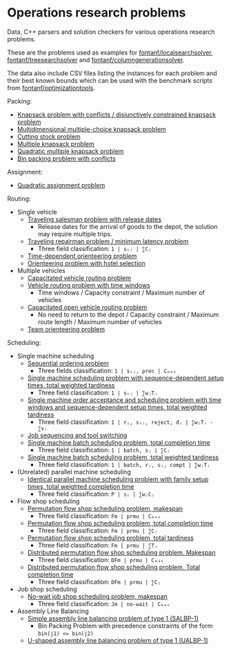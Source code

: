 # Operations research problems

Data, C++ parsers and solution checkers for various operations research problems.

These are the problems used as examples for [fontanf/localsearchsolver](https://github.com/fontanf/localsearchsolver), [fontanf/treesearchsolver](https://github.com/fontanf/treesearchsolver) and [fontanf/columngenerationsolver](https://github.com/fontanf/columngenerationsolver).

The data also include CSV files listing the instances for each problem and their best known bounds which can be used with the benchmark scripts from [fontanf/optimizationtools](https://github.com/fontanf/optimizationtools).

Packing:

* [Knapsack problem with conflicts / disjunctively constrained knapsack problem](include/orproblems/packing/knapsack_with_conflicts.hpp)
* [Multidimensional multiple-choice knapsack problem](include/orproblems/packing/multidimensional_multiple_choice_knapsack.hpp)
* [Cutting stock problem](include/orproblems/packing/cutting_stock.hpp)
* [Multiple knapsack problem](include/orproblems/packing/multiple_knapsack.hpp)
* [Quadratic multiple knapsack problem](include/orproblems/packing/quadratic_multiple_knapsack.hpp)
* [Bin packing problem with conflicts](include/orproblems/packing/bin_packing_with_conflicts.hpp)

Assignment:

* [Quadratic assignment problem](include/orproblems/assignment/quadratic_assignment.hpp)

Routing:

* Single vehicle
  * [Traveling salesman problem with release dates](include/orproblems/routing/traveling_salesman_with_release_dates.hpp)
    * Release dates for the arrival of goods to the depot, the solution may require multiple trips.
  * [Traveling repairman problem / minimum latency problem](include/orproblems/routing/traveling_repairman.hpp)
    * Three field classification: `1 | sᵢⱼ | ∑Cⱼ`
  * [Time-dependent orienteering problem](include/orproblems/routing/time_dependent_orienteering.hpp)
  * [Orienteering problem with hotel selection](include/orproblems/routing/orienteering_with_hotel_selection.hpp)
* Multiple vehicles
  * [Capacitated vehicle routing problem](include/orproblems/routing/capacitated_vehicle_routing.hpp)
  * [Vehicle routing problem with time windows](include/orproblems/routing/vehicle_routing_with_time_windows.hpp)
    * Time windows / Capacity constraint / Maximum number of vehicles
  * [Capacitated open vehicle routing problem](include/orproblems/routing/capacitated_open_vehicle_routing.hpp)
    * No need to return to the depot / Capacity constraint / Maximum route length / Maximum number of vehicles
  * [Team orienteering problem](include/orproblems/routing/team_orienteering.hpp)

Scheduling:

* Single machine scheduling
  * [Sequential ordering problem](include/orproblems/scheduling/sequential_ordering.hpp)
    * Three fields classification: `1 | sᵢⱼ, prec | Cₘₐₓ`
  * [Single machine scheduling problem with sequence-dependent setup times, total weighted tardiness](include/orproblems/scheduling/scheduling_with_sdst_twt.hpp)
    * Three field classification: `1 | sᵢⱼ | ∑wⱼTⱼ`
  * [Single machine order acceptance and scheduling problem with time windows and sequence-dependent setup times, total weighted tardiness](include/orproblems/scheduling/order_acceptance_and_scheduling.hpp)
    * Three field classification: `1 | rⱼ, sᵢⱼ, reject, đⱼ | ∑wⱼTⱼ - ∑vⱼ`
  * [Job sequencing and tool switching](include/orproblems/scheduling/job_sequencing_and_tool_switching.hpp)
  * [Single machine batch scheduling problem, total completion time](include/orproblems/scheduling/batch_scheduling_total_completion_time.hpp)
    * Three field classification: `1 | batch, sⱼ | ∑Cⱼ`
  * [Single machine batch scheduling problem, total weighted tardiness](include/orproblems/scheduling/batch_scheduling_total_weighted_tardiness.hpp)
    * Three field classification: `1 | batch, rⱼ, sⱼ, compt | ∑wⱼTⱼ`
* (Unrelated) parallel machine scheduling
  * [Identical parallel machine scheduling problem with family setup times, total weighted completion time](include/orproblems/scheduling/parallel_scheduling_with_family_setup_times_twct.hpp)
    * Three field classification: `P | sᵢ | ∑wⱼCⱼ`
* Flow shop scheduling
  * [Permutation flow shop scheduling problem, makespan](include/orproblems/scheduling/permutation_flowshop_scheduling_makespan.hpp)
    * Three field classification: `Fm | prmu | Cₘₐₓ`
  * [Permutation flow shop scheduling problem, total completion time](include/orproblems/scheduling/permutation_flowshop_scheduling_tct.hpp)
    * Three field classification: `Fm | prmu | ∑Cⱼ`
  * [Permutation flow shop scheduling problem, total tardiness](include/orproblems/scheduling/permutationflowshop_schedulingtt.hpp)
    * Three field classification: `Fm | prmu | ∑Tⱼ`
  * [Distributed permutation flow shop scheduling problem, Makespan](include/orproblems/scheduling/distributed_pfss_makespan.hpp)
    * Three field classification: `DFm | prmu | Cₘₐₓ`
  * [Distributed permutation flow shop scheduling problem, Total completion time](include/orproblems/scheduling/distributed_pfss_tct.hpp)
    * Three field classification: `DFm | prmu | ∑Cⱼ`
* Job shop scheduling
  * [No-wait job shop scheduling problem, makespan](include/orproblems/scheduling/no_wait_job_shop_scheduling_makespan.hpp)
    * Three field classification: `Jm | no-wait | Cₘₐₓ`
* Assembly Line Balancing
  * [Simple assembly line balancing problem of type 1 (SALBP-1)](include/orproblems/scheduling/simple_assembly_line_balancing_1.hpp)
    * Bin Packing Problem with precedence constraints of the form `bin(j1) <= bin(j2) `
  * [U-shaped assembly line balancing problem of type 1 (UALBP-1)](include/orproblems/scheduling/u_shaped_assembly_line_balancing_1.hpp)
